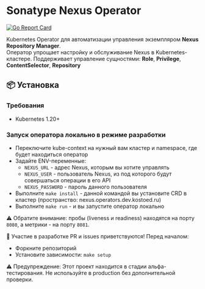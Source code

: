 # Sonatype Nexus Operator

[![Go Report Card](https://goreportcard.com/badge/github.com/mkostelcev/nexus-operator)](https://goreportcard.com/report/github.com/mkostelcev/nexus-operator)

Kubernetes Operator для автоматизации управления экземпляром **Nexus Repository Manager**.  
Оператор упрощает настройку и обслуживание Nexus в Kubernetes-кластере.
Поддерживает управление сущностями: **Role**, **Privilege**, **ContentSelector**, **Repository**

## 📦 Установка

### Требования

- Kubernetes 1.20+

### Запуск оператора локально в режиме разработки

- Переключите kube-context на нужный вам кластер и namespace, где будет находиться оператор
- Задайте ENV-переменные:
  - `NEXUS_URL` - адрес Nexus, которым вы хотите управлять
  - `NEXUS_USER` - пользователь Nexus, из под которого будут совершаться операции в его API
  - `NEXUS_PASSWORD` - пароль данного пользователя
- Выполните `make install` - данной командой вы установите CRD в кластер (пространство: nexus.operators.dev.kostoed.ru)
- Выполните `make run` - и вы запустите оператор локально

⚠️ Обратите внимание: пробы (liveness и readiness) находятся на порту `8080`, а метрики - на порту `8081`.

🤝 Участие в разработке
PR и issues приветствуются!
Перед началом:

- Форкните репозиторий
- Установите зависимости: `make setup`

⚠️ Предупреждение:
Этот проект находится в стадии альфа-тестирования. Не используйте в production без дополнительной проверки.
